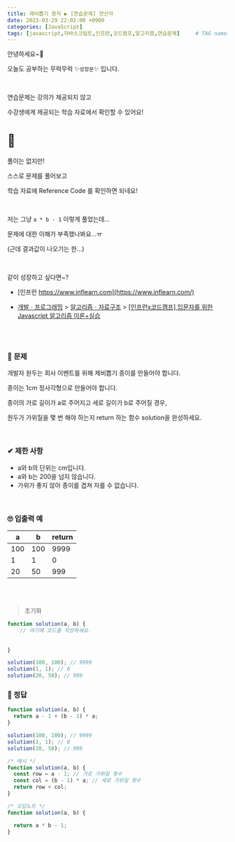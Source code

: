 ```yaml
---
title: 제비뽑기 용지 ▶ [연습문제] 연산자
date: 2023-03-29 22:02:00 +0900
categories: [JavaScript]
tags: [javascript,자바스크립트,인프런,코드캠프,알고리즘,연습문제]     # TAG names should always be lowercase
---
```


안녕하세요~👋

오늘도 공부하는 무럭무럭 ✨`성장몬`✨ 입니다. 

<br>

연습문제는 강의가 제공되지 않고

수강생에게 제공되는 학습 자료에서 확인할 수 있어요!

<h1>🤩</h1>

풀이는 없지만!

스스로 문제를 풀어보고

학습 자료에 Reference Code 를 확인하면 되네요!

<br>

저는 그냥 `a * b - 1` 이렇게 풀었는데...

문제에 대한 이해가 부족했나봐요...ㅠ

(근데 결과값이 나오기는 한...)

<br>

같이 성장하고 싶다면~?

+ [인프런 https://www.inflearn.com](https://www.inflearn.com/)

+ [개발ㆍ프로그래밍](https://www.inflearn.com/courses/it-programming) > [알고리즘ㆍ자료구조](https://www.inflearn.com/courses/it-programming/algorithm) > [[인프런x코드캠프] 입문자를 위한 Javascript 알고리즘 이론+실습](https://inf.run/eFWF)

<br>

<br>

### 📝 **문제**

개발자 원두는 회사 이벤트를 위해 제비뽑기 종이를 만들어야 합니다.

종이는 1cm 정사각형으로 만들어야 합니다.

종이의 가로 길이가 a로 주어지고 세로 길이가 b로 주어질 경우,

원두가 가위질을 몇 번 해야 하는지 return 하는 함수 solution을 완성하세요.

<br>

### ✔ **제한 사항**

- a와 b의 단위는 cm입니다.
- a와 b는 200을 넘지 않습니다.
- 가위가 좋지 않아 종이를 겹쳐 자를 수 없습니다.

<br>

### 🙄 **입출력 예**

| a    | b    | return |
| ---- | ---- | ------ |
| 100  | 100  | 9999   |
| 1    | 1    | 0      |
| 20   | 50   | 999    |

<br>

<br>

> 초기화

```javascript
function solution(a, b) {
	// 여기에 코드를 작성하세요.
	
	
}

solution(100, 100); // 9999
solution(1, 1); // 0
solution(20, 50); // 999
```

### 💖 정답

```javascript
function solution(a, b) {
  return a - 1 + (b - 1) * a;
}

solution(100, 100); // 9999
solution(1, 1); // 0
solution(20, 50); // 999
```

```javascript
/* 예시 */
function solution(a, b) {
  const row = a - 1; // 가로 가위질 횟수
  const col = (b - 1) * a; // 세로 가위질 횟수
  return row + col;
}

/* 오답노트 */
function solution(a, b) {

  return a * b - 1;
}
```

<br>

<br>

<br>